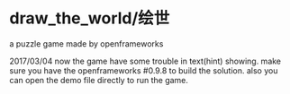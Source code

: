 # draw_the_world/绘世
a puzzle game made by openframeworks

2017/03/04
now the game have some trouble in text(hint) showing.
make sure you have the openframeworks #0.9.8 to build the solution.
also you can open the demo file directly to run the game.